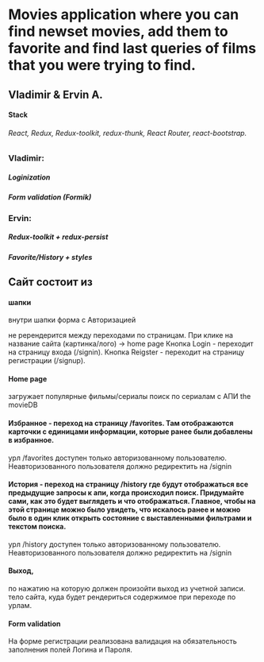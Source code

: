 # Movies application where you can find newset movies, add them to favorite and find last queries of films that you were trying to find.

## Vladimir & Ervin A.

#### Stack

###### React, Redux, Redux-toolkit, redux-thunk, React Router, react-bootstrap.

### Vladimir:

##### Loginization

##### Form validation (Formik)

### Ervin:

##### Redux-toolkit + redux-persist

##### Favorite/History + styles

## Сайт состоит из

#### шапки

внутри шапки форма с Авторизацией

не ререндерится между переходами по страницам.
При клике на название сайта (картинка/лого) -> home page
Кнопка Login - переходит на страницу входа (/signin).
Кнопка Reigster - переходит на страницу регистрации (/signup).

#### Home page

загружает популярные фильмы/сериалы
поиск по сериалам с АПИ the movieDB

#### Избранное - переход на страницу /favorites. Там отображаются карточки с единицами информации, которые ранее были добавлены в избранное.

урл /favorites доступен только авторизованному пользователю. Неавторизованного пользователя должно редиректить на /signin

#### История - переход на страницу /history где будут отображаться все предыдущие запросы к апи, когда происходил поиск. Придумайте сами, как это будет выглядеть и что отображаться. Главное, чтобы на этой странице можно было увидеть, что искалось ранее и можно было в один клик открыть состояние с выставленными фильтрами и текстом поиска.

урл /history доступен только авторизованному пользователю. Неавторизованного пользователя должно редиректить на /signin

#### Выход,

по нажатию на которую должен произойти выход из учетной записи.
тело сайта, куда будет рендериться содержимое при переходе по урлам.

#### Form validation

На форме регистрации реализована валидация на обязательность заполнения полей Логина и Пароля.
